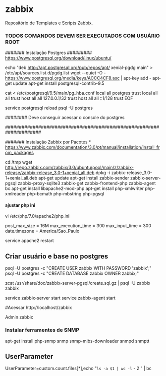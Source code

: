 # zabbix
Repositório de Templates e Scripts Zabbix.

###   TODOS COMANDOS DEVEM SER EXECUTADOS COM USUÁRIO ROOT  ###

#######   Instalação Postgres   ######### https://www.postgresql.org/download/linux/ubuntu/

echo "deb http://apt.postgresql.org/pub/repos/apt/ xenial-pgdg main" > /etc/apt/sources.list.d/pgdg.list
wget --quiet -O - https://www.postgresql.org/media/keys/ACCC4CF8.asc | apt-key add -
apt-get update
apt-get install postgresql-contrib-9.5

cat <<EOF > /etc/postgresql/9.5/main/pg_hba.conf
local   all             postgres                                trust
local   all             all                                     trust
host    all             all             127.0.0.1/32            trust
host    all             all             ::1/128                 trust
EOF


service postgresql reload
psql -U postgres

######## Deve conseguir acessar o console do postgres

#####################################################################

#######  Instalação Zabbix por Pacotes * https://www.zabbix.com/documentation/3.0/pt/manual/installation/install_from_packages

cd /tmp
wget http://repo.zabbix.com/zabbix/3.0/ubuntu/pool/main/z/zabbix-release/zabbix-release_3.0-1+xenial_all.deb
dpkg -i zabbix-release_3.0-1+xenial_all.deb
apt-get update
apt-get install zabbix-sender zabbix-server-pgsql zabbix-proxy-sqlite3 zabbix-get zabbix-frontend-php zabbix-agent bc
apt-get install libapache2-mod-php
apt-get install php-xmlwriter php-xmlreader php-bcmath php-mbstring php-pgsql


#### ajustar php ini
vi /etc/php/7.0/apache2/php.ini 

post_max_size = 16M
max_execution_time = 300
max_input_time = 300
date.timezone = America/Sao_Paulo


service apache2 restart

## Criar usuário e base no postgres

psql -U postgres -c "CREATE USER zabbix WITH PASSWORD 'zabbix';"
psql -U postgres -c "CREATE DATABASE zabbix OWNER zabbix;"


zcat /usr/share/doc/zabbix-server-pgsql/create.sql.gz | psql -U zabbix zabbix

service zabbix-server start
service zabbix-agent start

#Acessar
http://localhost/zabbix

Admin
zabbix


### Instalar ferramentes de SNMP
apt-get install php-snmp snmp snmp-mibs-downloader snmpd snmptt



## UserParameter
UserParameter=custom.count.files[*],echo "`ls -a $1 | wc -l` - 2 " | bc

